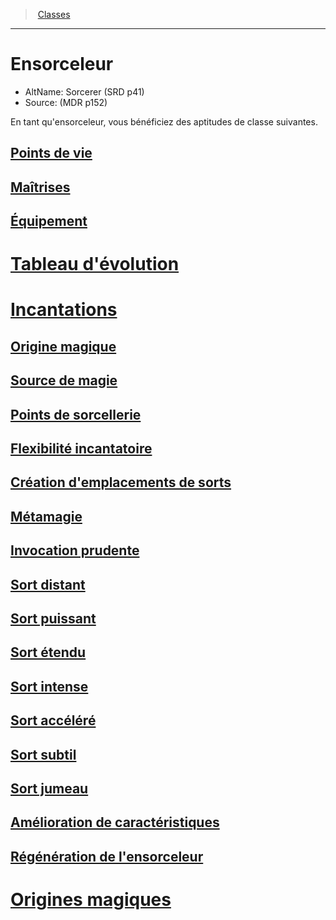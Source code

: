 ﻿---
!ClassItem
Name: Ensorceleur
AltName: Sorcerer (SRD p41)
Source: (MDR p152)
Id: sorcerer_hd.md#ensorceleur
RootId: sorcerer_hd.md
ParentLink: classes_hd.md
ParentName: Classes
NameLevel: 1
Attributes:
  ParentNameLink: '[Classes](hd_classes.md)'
  Markdown: >+
    >  <!--ParentNameLink-->[Classes](hd_classes.md)<!--/ParentNameLink-->


    ---



    # <!--Name-->Ensorceleur<!--/Name-->


    - AltName: <!--AltName-->Sorcerer (SRD p41)<!--/AltName-->

    - Source: <!--Source-->(MDR p152)<!--/Source-->


    En tant qu'ensorceleur, vous bénéficiez des aptitudes de classe suivantes.

  Name: Ensorceleur
  AltName: Sorcerer (SRD p41)
  Source: (MDR p152)
AttributesDictionary: >+
  ParentNameLink: '[Classes](hd_classes.md)'

  Markdown: >+

    >  <!--ParentNameLink-->[Classes](hd_classes.md)<!--/ParentNameLink-->





    ---







    # <!--Name-->Ensorceleur<!--/Name-->





    - AltName: <!--AltName-->Sorcerer (SRD p41)<!--/AltName-->



    - Source: <!--Source-->(MDR p152)<!--/Source-->





    En tant qu'ensorceleur, vous bénéficiez des aptitudes de classe suivantes.



  Name: Ensorceleur

  AltName: Sorcerer (SRD p41)

  Source: (MDR p152)

---
>  [Classes](hd_classes.md)

---


# Ensorceleur

- AltName: Sorcerer (SRD p41)
- Source: (MDR p152)

En tant qu'ensorceleur, vous bénéficiez des aptitudes de classe suivantes.



## [Points de vie](hd_sorcerer_points_de_vie.md)



## [Maîtrises](hd_sorcerer_maitrises.md)



## [Équipement](hd_sorcerer_equipement.md)



# [Tableau d'évolution](hd_sorcerer_tableau_devolution.md)



# [Incantations](hd_sorcerer_incantations.md)



## [Origine magique](hd_sorcerer_origine_magique.md)



## [Source de magie](hd_sorcerer_source_de_magie.md)



## [Points de sorcellerie](hd_sorcerer_points_de_sorcellerie.md)



## [Flexibilité incantatoire](hd_sorcerer_flexibilite_incantatoire.md)



## [Création d'emplacements de sorts](hd_sorcerer_creation_demplacements_de_sorts.md)



## [Métamagie](hd_sorcerer_metamagie.md)



## [Invocation prudente](hd_sorcerer_invocation_prudente.md)



## [Sort distant](hd_sorcerer_sort_distant.md)



## [Sort puissant](hd_sorcerer_sort_puissant.md)



## [Sort étendu](hd_sorcerer_sort_etendu.md)



## [Sort intense](hd_sorcerer_sort_intense.md)



## [Sort accéléré](hd_sorcerer_sort_accelere.md)



## [Sort subtil](hd_sorcerer_sort_subtil.md)



## [Sort jumeau](hd_sorcerer_sort_jumeau.md)



## [Amélioration de caractéristiques](hd_sorcerer_amelioration_de_caracteristiques.md)



## [Régénération de l'ensorceleur](hd_sorcerer_regeneration_de_lensorceleur.md)



# [Origines magiques](hd_sorcerer_origines_magiques.md)

